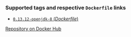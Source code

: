 ### Supported tags and respective `Dockerfile` links

-	[`0.13.12-openjdk-8` (*Dockerfile*)](https://github.com/igeolise/docker-sbt/blob/master/Dockerfile)

[Repository on Docker Hub](https://hub.docker.com/r/igeolise/sbt)
